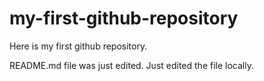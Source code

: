 # my-first-github-repository

Here is my first github repository.

README.md file was just edited. Just edited the file locally.
